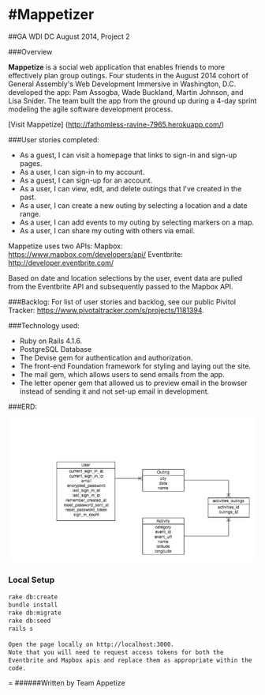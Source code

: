 #Mappetizer
=

##GA WDI DC August 2014, Project 2

###Overview

**Mappetize** is a social web application that enables friends to more effectively plan group outings. Four students in the August 2014 cohort of General Assembly's Web Development Immersive in Washington, D.C. developed the app: Pam Assogba, Wade Buckland, Martin Johnson, and Lisa Snider. The team built the app from the ground up during a 4-day sprint modeling the agile software development process. 

[Visit Mappetize] (http://fathomless-ravine-7965.herokuapp.com/)

###User stories completed:
- As a guest, I can visit a homepage that links to sign-in and sign-up pages.
- As a user, I can sign-in to my account.
- As a guest, I can sign-up for an account.
- As a user, I can view, edit, and delete outings that I've created in the past.
- As a user, I can create a new outing by selecting a location and a date range.
- As a user, I can add events to my outing by selecting markers on a map.
- As a user, I can share my outing with others via email.

Mappetize uses two APIs:
Mapbox: https://www.mapbox.com/developers/api/
Eventbrite: http://developer.eventbrite.com/

Based on date and location selections by the user, event data are pulled from the Eventbrite API and subsequently passed to the Mapbox API.

###Backlog: 
For list of user stories and backlog, see our public Pivitol Tracker: https://www.pivotaltracker.com/s/projects/1181394.

###Technology used:
- Ruby on Rails 4.1.6.
- PostgreSQL Database
- The Devise gem for authentication and authorization.
- The front-end Foundation framework for styling and laying out the site.
- The mail gem, which allows users to send emails from the app.
- The letter opener gem that allowed us to preview email in the browser instead of sending it and not set-up email in development.

###ERD:

![](app/assets/images/erd.png)

### Local Setup

    rake db:create
    bundle install
    rake db:migrate
    rake db:seed
    rails s

    Open the page locally on http://localhost:3000.
    Note that you will need to request access tokens for both the Eventbrite and Mapbox apis and replace them as appropriate within the code. 
    
=
######Written by Team Appetize
